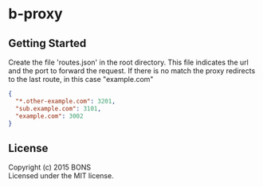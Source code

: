 # b-proxy

## Getting Started
Create the file 'routes.json' in the root directory. This file indicates the url and the port to forward the request.
If there is no match the proxy redirects to the last route, in this case "example.com"

```JSON
{
  "*.other-example.com": 3201,
  "sub.example.com": 3101,
  "example.com": 3002
}

```

## License
Copyright (c) 2015 BONS  
Licensed under the MIT license.
